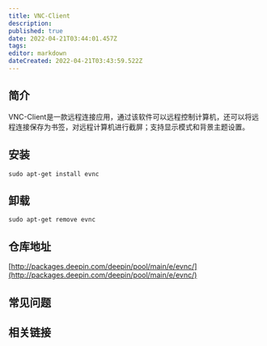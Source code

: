 ```yaml
---
title: VNC-Client
description: 
published: true
date: 2022-04-21T03:44:01.457Z
tags: 
editor: markdown
dateCreated: 2022-04-21T03:43:59.522Z
---
```


## 简介

VNC-Client是一款远程连接应用，通过该软件可以远程控制计算机，还可以将远程连接保存为书签，对远程计算机进行截屏；支持显示模式和背景主题设置。

## 安装

`sudo apt-get install evnc`

## 卸载

`sudo apt-get remove evnc`

## 仓库地址

[http://packages.deepin.com/deepin/pool/main/e/evnc/](http://packages.deepin.com/deepin/pool/main/e/evnc/)


## 常见问题


## 相关链接